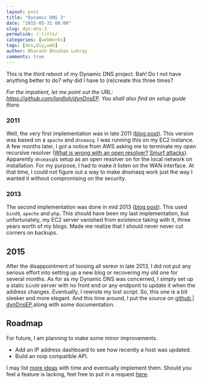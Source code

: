 ```yaml
---
layout: post
title: "Dynamic DNS 3"
date: "2015-05-31 00:00"
slug: dyn-dns-3
permalink: /:title/
categories: [webWorks]
tags: [dns,diy,web]
author: Bharath Bhushan Lohray
comments: true
---
```


This is the third reboot of my Dynamic DNS project. Bah! Do I not have anything better to do? why did I have to (re)create this three times?

*For the impatient, let me point out the URL: https://github.com/lordloh/dynDnsEP. You shall also find an setup guide there.*

### 2011
Well, the very first implementation was in late 2011 ([blog post](/weblog/the-dynamic-dns-update-system)). This version was based on a `apache` and `dnsmasq`. I was running this on my EC2 instance. A few months later, I got a notice from AWS asking me to terminate my open recursive resolver ([What is wrong with an open resolver?](http://openresolverproject.org/) [Smurf attacks](https://en.wikipedia.org/wiki/Smurf_attack)). Apparently `dnsmasq`is setup as an open resolver on for the local network on installation. For my purpose, I had to make it listen on the WAN interface. At that time, I could not figure out a way to make dnsmasq work just the way I wanted it without compromising on the security.

### 2013
The second implementation was done in mid 2013 ([blog post](/weblog/developing-a-self-hosted-dynamic-dns-system)). This used `bind9`, `apache` and `php`. This should have been my last implementation, but unfortunately, my EC2 server vanished from existence taking with it, three years worth of my blogs. Made me realize that I should never never cut corners on backups.

## 2015
After the disappointment of loosing all serevr in late 2013, I did not put any serious effort into setting up a new blog or recovering my old one for several months. As for as my Dynamic DNS was concerned, I simply set up a static `bind9` server with no front end or any endponit to update it when the address changes. Eventually, I rewrote my lost script. So, this one is a bit sleeker and more elegant. And this time around, I put the source on [github | dynDnsEP ](https://github.com/lordloh/dynDnsEP) along with some documentation.

## Roadmap

For future, I am planning to make some minor improvements.

- Add an IP address dashboard to see how recently a host was updated.
- Build an noip compatible API.

I may list [more ideas](https://github.com/lordloh/dynDnsEP/labels/enhancement) with time and eventually implement them. Should you feel a feature is lacking, feel free to put in a request [here](https://github.com/lordloh/dynDnsEP/issues/new).
